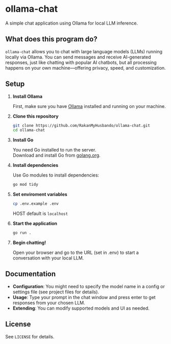 # ollama-chat

A simple chat application using Ollama for local LLM inference.

## What does this program do?

`ollama-chat` allows you to chat with large language models (LLMs) running locally via Ollama. You can send messages and receive AI-generated responses, just like chatting with popular AI chatbots, but all processing happens on your own machine—offering privacy, speed, and customization.

## Setup

1. **Install Ollama**

   First, make sure you have [Ollama](https://ollama.com/) installed and running on your machine.

2. **Clone this repository**

   ```bash
   git clone https://github.com/RakanMyHusbando/ollama-chat.git
   cd ollama-chat
   ```

3. **Install Go**

   You need Go installed to run the server.  
   Download and install Go from [golang.org](https://golang.org/dl/).

4. **Install dependencies**

   Use Go modules to install dependencies:

   ```bash
   go mod tidy
   ```
   
5. **Set enviroment variables**
   ```bash
   cp .env.example .env
   ```
   HOST default is `localhost`  

7. **Start the application**

   ```bash
   go run .
   ```

8. **Begin chatting!**

   Open your browser and go to the URL (set in .env) to start a conversation with your local LLM.

## Documentation

- **Configuration**: You might need to specify the model name in a config or settings file (see project files for details).
- **Usage**: Type your prompt in the chat window and press enter to get responses from your chosen LLM.
- **Extending**: You can modify supported models and UI as needed.

## License

See `LICENSE` for details.
